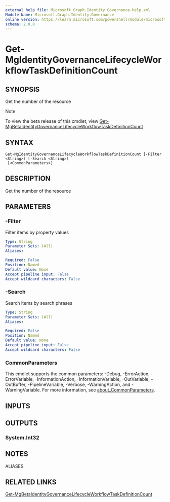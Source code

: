 ```yaml
---
external help file: Microsoft.Graph.Identity.Governance-help.xml
Module Name: Microsoft.Graph.Identity.Governance
online version: https://learn.microsoft.com/powershell/module/microsoft.graph.identity.governance/get-mgidentitygovernancelifecycleworkflowtaskdefinitioncount
schema: 2.0.0
---
```


# Get-MgIdentityGovernanceLifecycleWorkflowTaskDefinitionCount

## SYNOPSIS
Get the number of the resource

> [!NOTE]
> To view the beta release of this cmdlet, view [Get-MgBetaIdentityGovernanceLifecycleWorkflowTaskDefinitionCount](/powershell/module/Microsoft.Graph.Beta.Identity.Governance/Get-MgBetaIdentityGovernanceLifecycleWorkflowTaskDefinitionCount?view=graph-powershell-beta)

## SYNTAX

```
Get-MgIdentityGovernanceLifecycleWorkflowTaskDefinitionCount [-Filter <String>] [-Search <String>]
 [<CommonParameters>]
```

## DESCRIPTION
Get the number of the resource

## PARAMETERS

### -Filter
Filter items by property values

```yaml
Type: String
Parameter Sets: (All)
Aliases:

Required: False
Position: Named
Default value: None
Accept pipeline input: False
Accept wildcard characters: False
```

### -Search
Search items by search phrases

```yaml
Type: String
Parameter Sets: (All)
Aliases:

Required: False
Position: Named
Default value: None
Accept pipeline input: False
Accept wildcard characters: False
```

### CommonParameters
This cmdlet supports the common parameters: -Debug, -ErrorAction, -ErrorVariable, -InformationAction, -InformationVariable, -OutVariable, -OutBuffer, -PipelineVariable, -Verbose, -WarningAction, and -WarningVariable. For more information, see [about_CommonParameters](http://go.microsoft.com/fwlink/?LinkID=113216).

## INPUTS

## OUTPUTS

### System.Int32
## NOTES

ALIASES

## RELATED LINKS
[Get-MgBetaIdentityGovernanceLifecycleWorkflowTaskDefinitionCount](/powershell/module/Microsoft.Graph.Beta.Identity.Governance/Get-MgBetaIdentityGovernanceLifecycleWorkflowTaskDefinitionCount?view=graph-powershell-beta)


